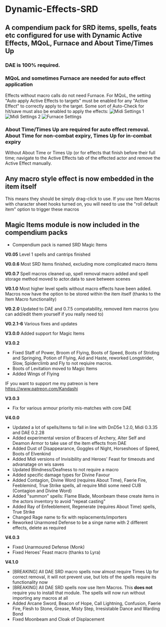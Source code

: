 # Dynamic-Effects-SRD
A compendium pack for SRD items, spells, feats etc configured for use with Dynamic Active Effects, MQoL, Furnace and About Time/Times Up
--

### DAE is 100% required.

### MQoL and sometimes Furnace are needed for auto effect application 
Effects without macro calls do not need Furnace. For MQoL, the setting "Auto apply Active Effects to targets" must be enabled for any "Active Effect" to correctly apply to the target. Some sort of Auto-Check for hit/save must also be enabled to apply the effects:
![Midi Settings 1](https://github.com/kandashi/Dynamic-Effects-SRD/blob/master/Images/Midi%20Settings.PNG)
![Midi Settings 2](https://github.com/kandashi/Dynamic-Effects-SRD/blob/master/Images/Midi%20Settings%202.PNG)
![Furnace Settings](https://github.com/kandashi/Dynamic-Effects-SRD/blob/master/Images/Furnace%20Settings.PNG)

### About Time/Times Up are required for auto effect removal. About Time for non-combat expiry, Times Up for in-combat expiry
Without About Time or Times Up (or for effects that finish before their full time; navigate to the Active Effects tab of the effected actor and remove the Active Effect manually.

## Any macro style effect is now embedded in the item itself
 This means they should be simply drag-click to use. If you use Item Macros with character sheet hooks turned on, you will need to use the "roll default item" option to trigger these macros

## Magic Items module is now included in the compendium packs
- Compendium pack is named SRD Magic Items


**V0.05** Level 1 spells and cantrips finished

**V0.0.6** Most SRD Items finished, excluding more complicated macro items

**V0.0.7** Spell macros cleaned up, spell removal macro added and spell storage method moved to actor.data to save between scenes

**V0.1.0** Most higher level spells without macro effects have been added. Macros now have the option to be stored within the item itself (thanks to the Item Macro functionality)  

**V0.2.0** Updated to DAE and 0.7.5 compatability, removed item macros (you can add/edit them yourself if you really need to) 

**V0.2.1-6** Various fixes and updates

**V3.0.0** Added support for Magic Items

**V3.0.2** 
- Fixed Staff of Power, Broom of Flying, Boots of Speed, Boots of Striding and Springing, Potion of Flying, Aid and Haste, reworked Longstrider, Slow, Spiderclimb and Fly to not reqiuire macros.
- Boots of Levitation moved to Magic Items
- Added Wings of Flying

IF you want to support me my patreon is here https://www.patreon.com/Kandashi

**V3.0.3**
- Fix for various armour priority mis-matches with core DAE

**V4.0.0**
- Updated a lot of spells/items to fall in line with DnD5e 1.2.0, Midi 0.3.35 and DAE 0.2.28
- Added experimental version of Bracers of Archery, Alter Self and Deamon Armor to take use of the item effects from DAE
- Added Dust of Disappearance, Goggles of Night, Horseshoes of Speed, Boots of Elvenkind
- Added Midi versions of Invisibility and Heroes' Feast for timeouts and advanatage on wis saves
- Updated Blindness/Deafness to not require a macro
- Added specific damage types for Divine Favour
- Added Contagion, Divine Word (requires About Time), Faerie Fire, Feeblemind, True Strike spells, all require Midi some need CUB (Contagion and Divine Word)
- Added "summon" spells: Flame Blade, Moonbeam these create items in the actors inventory to avoid "repeat casting"
- Added Ray of Enfeeblement, Regenerate (requires About Time) spells, True Strike
- Changed Rage name to fix with replacements/importers
- Reworked Unarmored Defense to be a singe name with 2 different effects, delete as required

**V4.0.3**
- Fixed Unarmoured Defense (Monk)
- Fixed Heroes' Feast macro (thanks to Lyra)

**V4.1.0**
- [BREAKING] All DAE SRD macro spells now almost require Times Up for correct removal, it will not prevent use, but lots of the spells require its functionality now
- [BREAKING] All DAE SRD spells now use Item Macros. This **does not** require you to install that module. The spells will now run without importing any macros at all
- Added Arcane Sword, Beacon of Hope, Call Lightning, Confusion, Faerie Fire, Flesh to Stone, Grease, Misty Step, Irresistable Dance and Warding Bond
- Fixed Moonbeam and Cloak of Displacement
